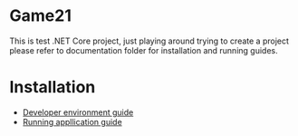 # Game21
This is test .NET Core project, just playing around trying to create a project please refer to documentation folder for installation and running guides.
# Installation 
* [Developer environment guide](../master/Documentation/dev-install.md)
* [Running appllication guide](../master/Documentation/build&run.md)   


